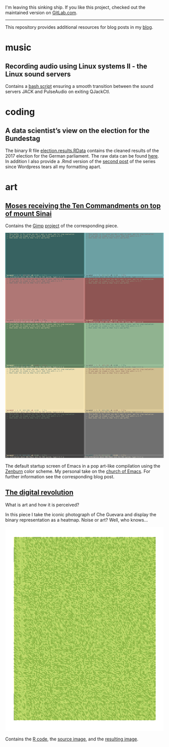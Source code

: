 I'm leaving this sinking ship. If you like this project, checked out the maintained version on [GitLab.com](https://gitlab.com/theGreatWhiteShark/blog-resources).

---

This repository provides additional resources for blog posts in my [blog](https://thegreatwhiteshark.tech.blog/).

# music
## Recording audio using Linux systems II - the Linux sound servers
Contains a [bash script](music/recording-audio-using-Linux-systems/jack-shutdown-script.sh) ensuring a smooth transition between the sound servers JACK and PulseAudio on exiting QJackCtl.

# coding
## A data scientist’s view on the election for the Bundestag
The binary R file [election.results.RData](coding/bundestag-election/election.results.RData) contains the cleaned results of the 2017 election for the German parliament. The raw data can be found [here](https://www.bundeswahlleiter.de/bundestagswahlen/2017/ergebnisse.html). In addition I also provide a .Rmd version of the [second post](coding/bundestag-election/spatial-visualization.Rmd) of the series since Wordpress tears all my formatting apart.

# art
## [Moses receiving the Ten Commandments on top of mount Sinai](art/moses)
Contains the [Gimp](https://www.gimp.org/) [project](art/moses/moses.xcf) of the corresponding piece.

![Moses receiving the Ten Commandments on top of mount Sinai](art/moses/moses.png)

The default startup screen of Emacs in a pop art-like compilation using the [Zenburn](http://kippura.org/zenburnpage/) color scheme. My personal take on the [church of Emacs](https://www.emacswiki.org/emacs/ChurchOfEmacs). For further information see the corresponding blog post.

## [The digital revolution](art/the-digital-revolution)
What is art and how it is perceived? 

In this piece I take the iconic photograph of Che Guevara and display the binary representation as a heatmap. Noise or art? Well, who knows...

![The digital revolution](art/the-digital-revolution/the-digital-revolution.png)

Contains the [R code](art/the-digital-revolution/the-digital-revolution.R), the [source image](art/the-digital-revolution/113px-CheHigh.jpg), and the [resulting image](art/the-digital-revolution/the-digital-revolution.png).
